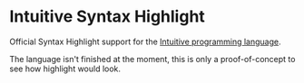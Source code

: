 # Intuitive Syntax Highlight

Official Syntax Highlight support for the [Intuitive programming language](https://github.com/LyonSyonII/Intuitive).

The language isn't finished at the moment, this is only a proof-of-concept to see how highlight would look.